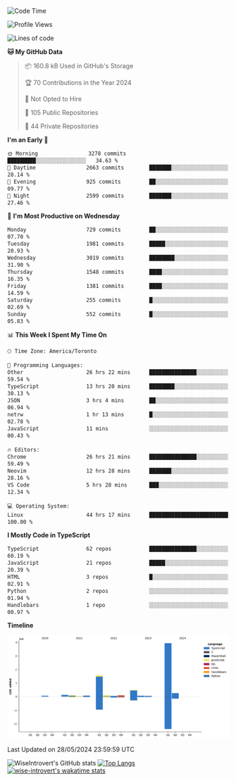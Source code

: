 <!--START_SECTION:waka-->
![Code Time](http://img.shields.io/badge/Code%20Time-1%2C636%20hrs%2027%20mins-blue)

![Profile Views](http://img.shields.io/badge/Profile%20Views-1-blue)

![Lines of code](https://img.shields.io/badge/From%20Hello%20World%20I%27ve%20Written-7.0%20million%20lines%20of%20code-blue)

**🐱 My GitHub Data** 

> 📦 160.8 kB Used in GitHub's Storage 
 > 
> 🏆 70 Contributions in the Year 2024
 > 
> 🚫 Not Opted to Hire
 > 
> 📜 105 Public Repositories 
 > 
> 🔑 44 Private Repositories 
 > 
**I'm an Early 🐤** 

```text
🌞 Morning                3278 commits        █████████░░░░░░░░░░░░░░░░   34.63 % 
🌆 Daytime                2663 commits        ███████░░░░░░░░░░░░░░░░░░   28.14 % 
🌃 Evening                925 commits         ██░░░░░░░░░░░░░░░░░░░░░░░   09.77 % 
🌙 Night                  2599 commits        ███████░░░░░░░░░░░░░░░░░░   27.46 % 
```
📅 **I'm Most Productive on Wednesday** 

```text
Monday                   729 commits         ██░░░░░░░░░░░░░░░░░░░░░░░   07.70 % 
Tuesday                  1981 commits        █████░░░░░░░░░░░░░░░░░░░░   20.93 % 
Wednesday                3019 commits        ████████░░░░░░░░░░░░░░░░░   31.90 % 
Thursday                 1548 commits        ████░░░░░░░░░░░░░░░░░░░░░   16.35 % 
Friday                   1381 commits        ████░░░░░░░░░░░░░░░░░░░░░   14.59 % 
Saturday                 255 commits         █░░░░░░░░░░░░░░░░░░░░░░░░   02.69 % 
Sunday                   552 commits         █░░░░░░░░░░░░░░░░░░░░░░░░   05.83 % 
```


📊 **This Week I Spent My Time On** 

```text
🕑︎ Time Zone: America/Toronto

💬 Programming Languages: 
Other                    26 hrs 22 mins      ███████████████░░░░░░░░░░   59.54 % 
TypeScript               13 hrs 20 mins      ████████░░░░░░░░░░░░░░░░░   30.13 % 
JSON                     3 hrs 4 mins        ██░░░░░░░░░░░░░░░░░░░░░░░   06.94 % 
netrw                    1 hr 13 mins        █░░░░░░░░░░░░░░░░░░░░░░░░   02.78 % 
JavaScript               11 mins             ░░░░░░░░░░░░░░░░░░░░░░░░░   00.43 % 

🔥 Editors: 
Chrome                   26 hrs 21 mins      ███████████████░░░░░░░░░░   59.49 % 
Neovim                   12 hrs 28 mins      ███████░░░░░░░░░░░░░░░░░░   28.16 % 
VS Code                  5 hrs 28 mins       ███░░░░░░░░░░░░░░░░░░░░░░   12.34 % 

💻 Operating System: 
Linux                    44 hrs 17 mins      █████████████████████████   100.00 % 
```

**I Mostly Code in TypeScript** 

```text
TypeScript               62 repos            ███████████████░░░░░░░░░░   60.19 % 
JavaScript               21 repos            █████░░░░░░░░░░░░░░░░░░░░   20.39 % 
HTML                     3 repos             █░░░░░░░░░░░░░░░░░░░░░░░░   02.91 % 
Python                   2 repos             ░░░░░░░░░░░░░░░░░░░░░░░░░   01.94 % 
Handlebars               1 repo              ░░░░░░░░░░░░░░░░░░░░░░░░░   00.97 % 
```



**Timeline**

![Lines of Code chart](https://raw.githubusercontent.com/wise-introvert/wise-introvert/master/assets/bar_graph.png)


 Last Updated on 28/05/2024 23:59:59 UTC
<!--END_SECTION:waka-->

![WiseIntrovert's GitHub stats](https://github-readme-stats.vercel.app/api?username=wise-introvert&count_private=true&show_icons=true)
[![Top Langs](https://github-readme-stats.vercel.app/api/top-langs/?username=wise-introvert&langs_count=10)](https://github.com/anuraghazra/github-readme-stats)
[![wise-introvert's wakatime stats](https://github-readme-stats.vercel.app/api/wakatime?username=wiseintrovert)](https://github.com/anuraghazra/github-readme-stats)
